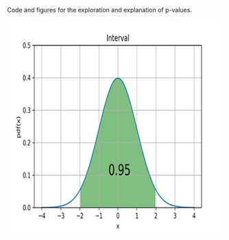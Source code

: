 Code and figures for the exploration and explanation of p-values. 

<center><img src="./images/pdf_x_95.png" width="600" height="500"/></center>
